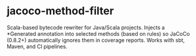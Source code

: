 # jacoco-method-filter
Scala-based bytecode rewriter for Java/Scala projects. Injects a *Generated annotation into selected methods (based on rules) so JaCoCo (0.8.2+) automatically ignores them in coverage reports. Works with sbt, Maven, and CI pipelines.
